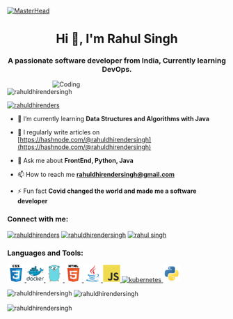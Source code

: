 [![MasterHead](https://www.rp.edu.sg/images/default-source/soi-images/lifelong-learning/devops-banner.png)](https://twitter.com/rahuldhirenders)
<h1 align="center">Hi 👋, I'm Rahul Singh</h1>
<h3 align="center">A passionate software developer from India, Currently learning DevOps.</h3>

<img align="right" alt="Coding" width="400px" src="https://miro.medium.com/max/1360/1*IRGHmiGsa16stedQvIaZfw.gif">

<p align="left"> <img src="https://komarev.com/ghpvc/?username=rahuldhirendersingh&label=Profile%20views&color=0e75b6&style=flat" alt="rahuldhirendersingh" /> </p>

<p align="left"> <a href="https://twitter.com/rahuldhirenders" target="blank"><img src="https://img.shields.io/twitter/follow/rahuldhirenders?logo=twitter&style=for-the-badge" alt="rahuldhirenders" /></a> </p>

- 🌱 I’m currently learning **Data Structures and Algorithms with Java**

- 📝 I regularly write articles on [https://hashnode.com/@rahuldhirendersingh](https://hashnode.com/@rahuldhirendersingh)

- 💬 Ask me about **FrontEnd, Python, Java**

- 📫 How to reach me **rahuldhirendersingh@gmail.com**

- ⚡ Fun fact **Covid changed the world and made me a software developer**

<h3 align="left">Connect with me:</h3>
<p align="left">
<a href="https://twitter.com/rahuldhirenders" target="blank"><img align="center" src="https://raw.githubusercontent.com/rahuldkjain/github-profile-readme-generator/master/src/images/icons/Social/twitter.svg" alt="rahuldhirenders" height="30" width="40" /></a>
<a href="https://instagram.com/rahuldhirendersingh" target="blank"><img align="center" src="https://raw.githubusercontent.com/rahuldkjain/github-profile-readme-generator/master/src/images/icons/Social/instagram.svg" alt="rahuldhirendersingh" height="30" width="40" /></a>
<a href="https://www.youtube.com/channel/UCu_9LdK9rm5yfEIiNPT4q_w" target="blank"><img align="center" src="https://raw.githubusercontent.com/rahuldkjain/github-profile-readme-generator/master/src/images/icons/Social/youtube.svg" alt="rahul singh" height="30" width="40" /></a>
</p>

<h3 align="left">Languages and Tools:</h3>
<p align="left"> <a href="https://www.w3schools.com/css/" target="_blank" rel="noreferrer"> <img src="https://raw.githubusercontent.com/devicons/devicon/master/icons/css3/css3-original-wordmark.svg" alt="css3" width="40" height="40"/> </a> <a href="https://www.docker.com/" target="_blank" rel="noreferrer"> <img src="https://raw.githubusercontent.com/devicons/devicon/master/icons/docker/docker-original-wordmark.svg" alt="docker" width="40" height="40"/> </a> <a href="https://golang.org" target="_blank" rel="noreferrer"> <img src="https://raw.githubusercontent.com/devicons/devicon/master/icons/go/go-original.svg" alt="go" width="40" height="40"/> </a> <a href="https://www.w3.org/html/" target="_blank" rel="noreferrer"> <img src="https://raw.githubusercontent.com/devicons/devicon/master/icons/html5/html5-original-wordmark.svg" alt="html5" width="40" height="40"/> </a> <a href="https://www.java.com" target="_blank" rel="noreferrer"> <img src="https://raw.githubusercontent.com/devicons/devicon/master/icons/java/java-original.svg" alt="java" width="40" height="40"/> </a> <a href="https://developer.mozilla.org/en-US/docs/Web/JavaScript" target="_blank" rel="noreferrer"> <img src="https://raw.githubusercontent.com/devicons/devicon/master/icons/javascript/javascript-original.svg" alt="javascript" width="40" height="40"/> </a> <a href="https://kubernetes.io" target="_blank" rel="noreferrer"> <img src="https://www.vectorlogo.zone/logos/kubernetes/kubernetes-icon.svg" alt="kubernetes" width="40" height="40"/> </a> <a href="https://www.python.org" target="_blank" rel="noreferrer"> <img src="https://raw.githubusercontent.com/devicons/devicon/master/icons/python/python-original.svg" alt="python" width="40" height="40"/> </a> </p>

<p><img align="left" src="https://github-readme-stats.vercel.app/api/top-langs?username=rahuldhirendersingh&show_icons=true&locale=en&layout=compact" alt="rahuldhirendersingh" /></p>

<p>&nbsp;<img align="center" src="https://github-readme-stats.vercel.app/api?username=rahuldhirendersingh&show_icons=true&locale=en" alt="rahuldhirendersingh" /></p>

<p><img align="center" src="https://github-readme-streak-stats.herokuapp.com/?user=rahuldhirendersingh&" alt="rahuldhirendersingh" /></p>
